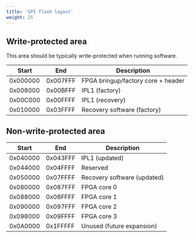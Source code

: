 ```yaml
---
title: 'SPI flash layout'
weight: 25
---
```


## Write-protected area

This area should be typically write-protected when running software.

|  Start   |   End    | Description  |
|----------|----------|--------------|
| 0x000000 | 0x007FFF | FPGA bringup/factory core + header |
| 0x008000 | 0x00BFFF | IPL1 (factory) |
| 0x00C000 | 0x00FFFF | IPL1 (recovery) |
| 0x010000 | 0x03FFFF | Recovery software (factory) |

## Non-write-protected area

|  Start   |   End    | Description  |
|----------|----------|--------------|
| 0x040000 | 0x043FFF | IPL1 (updated) |
| 0x044000 | 0x04FFFF | Reserved |
| 0x050000 | 0x07FFFF | Recovery software (updated) |
| 0x080000 | 0x087FFF | FPGA core 0 |
| 0x088000 | 0x08FFFF | FPGA core 1 |
| 0x090000 | 0x097FFF | FPGA core 2 |
| 0x098000 | 0x09FFFF | FPGA core 3 |
| 0x0A0000 | 0x1FFFFF | Unused (future expansion) |
